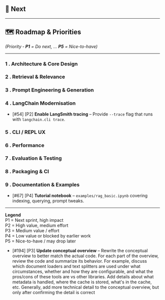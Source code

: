 ## 🚀 Next


---

## 🗺️ Roadmap & Priorities
*(Priority ‑ **P1** = Do next, … **P5** = Nice-to-have)*

---


### 1 . Architecture & Core Design

### 2 . Retrieval & Relevance

### 3 . Prompt Engineering & Generation

### 4 . LangChain Modernisation
- [#54] [P2] **Enable LangSmith tracing** – Provide `--trace` flag that runs with `langchain.cli trace`.


### 5 . CLI / REPL UX

### 6 . Performance

### 7 . Evaluation & Testing


### 8 . Packaging & CI


### 9 . Documentation & Examples
- [#67] [P4] **Tutorial notebook** – `examples/rag_basic.ipynb` covering indexing, querying, prompt tweaks.

---

**Legend**  
P1 = Next sprint, high impact  
P2 = High value, medium effort  
P3 = Medium value / effort  
P4 = Low value or blocked by earlier work  
P5 = Nice-to-have / may drop later

- [#194] [P3] **Update conceptual overview** – Rewrite the conceptual overview to better match the actual code.  For each part of the overview, review the code and summarize its behavior.  For example, discuss which document loaders and text splitters are used under what circumstances, whether and how they are configurable, and what the pros/cons of these tools are vs other libraries.  Add details about what metadata is handled, where the cache is stored, what's in the cache, etc.  Generally, add more technical detail to the conceptual overview, but only after confirming the detail is correct
